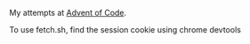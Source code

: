 My attempts at [Advent of Code](https://adventofcode.com/).

To use fetch.sh, find the session cookie using chrome devtools
